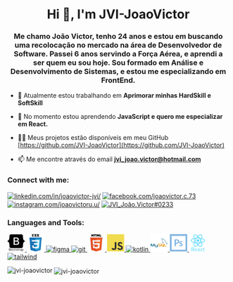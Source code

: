 <h1 align="center">Hi 👋, I'm JVI-JoaoVictor</h1>
<h3 align="center">Me chamo João Victor, tenho 24 anos e estou em buscando uma recolocação no mercado na área de Desenvolvedor de Software. Passei 6 anos servindo a Força Aérea, e aprendi a ser quem eu sou hoje. Sou formado em Análise e Desenvolvimento de Sistemas, e estou me especializando em FrontEnd.</h3>

- 🔭 Atualmente estou trabalhando em **Aprimorar minhas HardSkill e SoftSkill**

- 🌱 No momento estou aprendendo **JavaScript e quero me especializar em React.**

- 👨‍💻 Meus projetos estão disponíveis em meu GitHub [https://github.com/JVI-JoaoVictor](https://github.com/JVI-JoaoVictor)

- 📫 Me encontre através do email **jvi_joao.victor@hotmail.com**

<h3 align="left">Connect with me:</h3>
<p align="left">
<a href="https://linkedin.com/in/linkedin.com/in/joaovictor-jvi/" target="blank"><img align="center" src="https://raw.githubusercontent.com/rahuldkjain/github-profile-readme-generator/master/src/images/icons/Social/linked-in-alt.svg" alt="linkedin.com/in/joaovictor-jvi/" height="30" width="40" /></a>
<a href="https://fb.com/facebook.com/joaovictor.c.73" target="blank"><img align="center" src="https://raw.githubusercontent.com/rahuldkjain/github-profile-readme-generator/master/src/images/icons/Social/facebook.svg" alt="facebook.com/joaovictor.c.73" height="30" width="40" /></a>
<a href="https://instagram.com/instagram.com/joaovictoru.u/" target="blank"><img align="center" src="https://raw.githubusercontent.com/rahuldkjain/github-profile-readme-generator/master/src/images/icons/Social/instagram.svg" alt="instagram.com/joaovictoru.u/" height="30" width="40" /></a>
<a href="https://discord.gg/JVI_João.Victor#0233" target="blank"><img align="center" src="https://raw.githubusercontent.com/rahuldkjain/github-profile-readme-generator/master/src/images/icons/Social/discord.svg" alt="JVI_João.Victor#0233" height="30" width="40" /></a>
</p>

<h3 align="left">Languages and Tools:</h3>
<p align="left"> <a href="https://getbootstrap.com" target="_blank" rel="noreferrer"> <img src="https://raw.githubusercontent.com/devicons/devicon/master/icons/bootstrap/bootstrap-plain-wordmark.svg" alt="bootstrap" width="40" height="40"/> </a> <a href="https://www.w3schools.com/css/" target="_blank" rel="noreferrer"> <img src="https://raw.githubusercontent.com/devicons/devicon/master/icons/css3/css3-original-wordmark.svg" alt="css3" width="40" height="40"/> </a> <a href="https://www.figma.com/" target="_blank" rel="noreferrer"> <img src="https://www.vectorlogo.zone/logos/figma/figma-icon.svg" alt="figma" width="40" height="40"/> </a> <a href="https://git-scm.com/" target="_blank" rel="noreferrer"> <img src="https://www.vectorlogo.zone/logos/git-scm/git-scm-icon.svg" alt="git" width="40" height="40"/> </a> <a href="https://www.w3.org/html/" target="_blank" rel="noreferrer"> <img src="https://raw.githubusercontent.com/devicons/devicon/master/icons/html5/html5-original-wordmark.svg" alt="html5" width="40" height="40"/> </a> <a href="https://developer.mozilla.org/en-US/docs/Web/JavaScript" target="_blank" rel="noreferrer"> <img src="https://raw.githubusercontent.com/devicons/devicon/master/icons/javascript/javascript-original.svg" alt="javascript" width="40" height="40"/> </a> <a href="https://kotlinlang.org" target="_blank" rel="noreferrer"> <img src="https://www.vectorlogo.zone/logos/kotlinlang/kotlinlang-icon.svg" alt="kotlin" width="40" height="40"/> </a> <a href="https://www.mysql.com/" target="_blank" rel="noreferrer"> <img src="https://raw.githubusercontent.com/devicons/devicon/master/icons/mysql/mysql-original-wordmark.svg" alt="mysql" width="40" height="40"/> </a> <a href="https://www.photoshop.com/en" target="_blank" rel="noreferrer"> <img src="https://raw.githubusercontent.com/devicons/devicon/master/icons/photoshop/photoshop-line.svg" alt="photoshop" width="40" height="40"/> </a> <a href="https://reactjs.org/" target="_blank" rel="noreferrer"> <img src="https://raw.githubusercontent.com/devicons/devicon/master/icons/react/react-original-wordmark.svg" alt="react" width="40" height="40"/> </a> <a href="https://tailwindcss.com/" target="_blank" rel="noreferrer"> <img src="https://www.vectorlogo.zone/logos/tailwindcss/tailwindcss-icon.svg" alt="tailwind" width="40" height="40"/> </a> </p>

<p><img align="left" src="https://github-readme-stats.vercel.app/api/top-langs?username=jvi-joaovictor&show_icons=true&locale=en&layout=compact" alt="jvi-joaovictor" /></p>

<p>&nbsp;<img align="center" src="https://github-readme-stats.vercel.app/api?username=jvi-joaovictor&show_icons=true&locale=en" alt="jvi-joaovictor" /></p>
